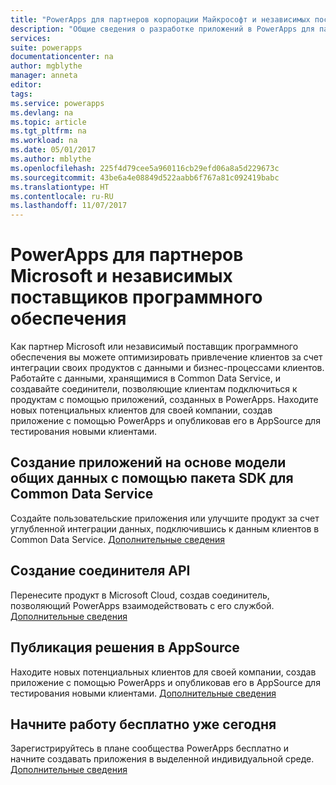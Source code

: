 ```yaml
---
title: "PowerApps для партнеров корпорации Майкрософт и независимых поставщиков программного обеспечения | Документация Майкрософт"
description: "Общие сведения о разработке приложений в PowerApps для партнеров Microsoft и независимых поставщиков программного обеспечения."
services: 
suite: powerapps
documentationcenter: na
author: mgblythe
manager: anneta
editor: 
tags: 
ms.service: powerapps
ms.devlang: na
ms.topic: article
ms.tgt_pltfrm: na
ms.workload: na
ms.date: 05/01/2017
ms.author: mblythe
ms.openlocfilehash: 225f4d79cee5a960116cb29efd06a8a5d229673c
ms.sourcegitcommit: 43be6a4e08849d522aabb6f767a81c092419babc
ms.translationtype: HT
ms.contentlocale: ru-RU
ms.lasthandoff: 11/07/2017
---
```

# <a name="powerapps-for-microsoft-partners-and-isvs"></a>PowerApps для партнеров Microsoft и независимых поставщиков программного обеспечения
Как партнер Microsoft или независимый поставщик программного обеспечения вы можете оптимизировать привлечение клиентов за счет интеграции своих продуктов с данными и бизнес-процессами клиентов. Работайте с данными, хранящимися в Common Data Service, и создавайте соединители, позволяющие клиентам подключиться к продуктам с помощью приложений, созданных в PowerApps. Находите новых потенциальных клиентов для своей компании, создав приложение с помощью PowerApps и опубликовав его в AppSource для тестирования новыми клиентами.

## <a name="build-apps-on-the-common-data-model-using-the-common-data-service-sdk"></a>Создание приложений на основе модели общих данных с помощью пакета SDK для Common Data Service
Создайте пользовательские приложения или улучшите продукт за счет углубленной интеграции данных, подключившись к данным клиентов в Common Data Service. [Дополнительные сведения](https://aka.ms/eek20s)

## <a name="build-an-api-connector"></a>Создание соединителя API
Перенесите продукт в Microsoft Cloud, создав соединитель, позволяющий PowerApps взаимодействовать с его службой. [Дополнительные сведения](api-connector-overview.md)

## <a name="list-your-solution-on-appsource"></a>Публикация решения в AppSource
Находите новых потенциальных клиентов для своей компании, создав приложение с помощью PowerApps и опубликовав его в AppSource для тестирования новыми клиентами. [Дополнительные сведения](dev-appsource-test-drive.md)

## <a name="get-started-today-for-free"></a>Начните работу бесплатно уже сегодня
Зарегистрируйтесь в плане сообщества PowerApps бесплатно и начните создавать приложения в выделенной индивидуальной среде. [Дополнительные сведения](dev-community-plan.md)

